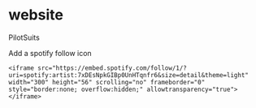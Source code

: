 website
=======

PilotSuits


Add a spotify follow icon

    <iframe src="https://embed.spotify.com/follow/1/?uri=spotify:artist:7xDEsNpkGIBp0UnHTqnfr6&size=detail&theme=light" width="300" height="56" scrolling="no" frameborder="0" style="border:none; overflow:hidden;" allowtransparency="true"></iframe>

